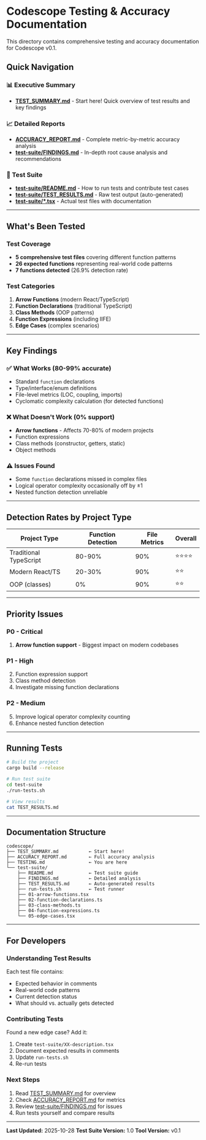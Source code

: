 # Codescope Testing & Accuracy Documentation

This directory contains comprehensive testing and accuracy documentation for Codescope v0.1.

## Quick Navigation

### 📊 Executive Summary
- **[TEST_SUMMARY.md](TEST_SUMMARY.md)** - Start here! Quick overview of test results and key findings

### 📈 Detailed Reports
- **[ACCURACY_REPORT.md](ACCURACY_REPORT.md)** - Complete metric-by-metric accuracy analysis
- **[test-suite/FINDINGS.md](test-suite/FINDINGS.md)** - In-depth root cause analysis and recommendations

### 🧪 Test Suite
- **[test-suite/README.md](test-suite/README.md)** - How to run tests and contribute test cases
- **[test-suite/TEST_RESULTS.md](test-suite/TEST_RESULTS.md)** - Raw test output (auto-generated)
- **[test-suite/*.tsx](test-suite/)** - Actual test files with documentation

---

## What's Been Tested

### Test Coverage
- **5 comprehensive test files** covering different function patterns
- **26 expected functions** representing real-world code patterns
- **7 functions detected** (26.9% detection rate)

### Test Categories
1. **Arrow Functions** (modern React/TypeScript)
2. **Function Declarations** (traditional TypeScript)
3. **Class Methods** (OOP patterns)
4. **Function Expressions** (including IIFE)
5. **Edge Cases** (complex scenarios)

---

## Key Findings

### ✅ What Works (80-99% accurate)
- Standard `function` declarations
- Type/interface/enum definitions
- File-level metrics (LOC, coupling, imports)
- Cyclomatic complexity calculation (for detected functions)

### ❌ What Doesn't Work (0% support)
- **Arrow functions** - Affects 70-80% of modern projects
- Function expressions
- Class methods (constructor, getters, static)
- Object methods

### ⚠️ Issues Found
- Some `function` declarations missed in complex files
- Logical operator complexity occasionally off by ±1
- Nested function detection unreliable

---

## Detection Rates by Project Type

| Project Type | Function Detection | File Metrics | Overall |
|--------------|-------------------|--------------|---------|
| Traditional TypeScript | 80-90% | 90% | ⭐⭐⭐⭐ |
| Modern React/TS | 20-30% | 90% | ⭐⭐ |
| OOP (classes) | 0% | 90% | ⭐⭐ |

---

## Priority Issues

### P0 - Critical
1. **Arrow function support** - Biggest impact on modern codebases

### P1 - High
2. Function expression support
3. Class method detection
4. Investigate missing function declarations

### P2 - Medium
5. Improve logical operator complexity counting
6. Enhance nested function detection

---

## Running Tests

```bash
# Build the project
cargo build --release

# Run test suite
cd test-suite
./run-tests.sh

# View results
cat TEST_RESULTS.md
```

---

## Documentation Structure

```
codescope/
├── TEST_SUMMARY.md           ← Start here!
├── ACCURACY_REPORT.md        ← Full accuracy analysis
├── TESTING.md                ← You are here
└── test-suite/
    ├── README.md             ← Test suite guide
    ├── FINDINGS.md           ← Detailed analysis
    ├── TEST_RESULTS.md       ← Auto-generated results
    ├── run-tests.sh          ← Test runner
    ├── 01-arrow-functions.tsx
    ├── 02-function-declarations.ts
    ├── 03-class-methods.ts
    ├── 04-function-expressions.ts
    └── 05-edge-cases.tsx
```

---

## For Developers

### Understanding Test Results

Each test file contains:
- Expected behavior in comments
- Real-world code patterns
- Current detection status
- What should vs. actually gets detected

### Contributing Tests

Found a new edge case? Add it:
1. Create `test-suite/XX-description.tsx`
2. Document expected results in comments
3. Update `run-tests.sh`
4. Re-run tests

### Next Steps

1. Read [TEST_SUMMARY.md](TEST_SUMMARY.md) for overview
2. Check [ACCURACY_REPORT.md](ACCURACY_REPORT.md) for metrics
3. Review [test-suite/FINDINGS.md](test-suite/FINDINGS.md) for issues
4. Run tests yourself and compare results

---

**Last Updated:** 2025-10-28
**Test Suite Version:** 1.0
**Tool Version:** v0.1
